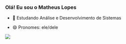 ### Olá! Eu sou o Matheus Lopes

- 🌱 Estudando Análise e Desenvolvimento de Sistemas 
- 😄 Pronomes: ele/dele

  <div>
<a href="https://github.com/mathlps">
<img align="center" src="https://github-readme-stats.alexxxdev.vercel.app/api/top-langs/?username=mathlps&layout=compact&card_width=445&border_radius=30&hide_border=false&theme=dracula"/>
</a>
</div>
<!--
**Mathlps/Mathlps** is a ✨ _special_ ✨ repository because its `README.md` (this file) appears on your GitHub profile.

Here are some ideas to get you started:

- 🔭 I’m currently working on ...
- 🌱 I’m currently learning ...
- 👯 I’m looking to collaborate on ...
- 🤔 I’m looking for help with ...
- 💬 Ask me about ...
- 📫 How to reach me: ...
- 😄 Pronouns: ...
- ⚡ Fun fact: ...
-->
